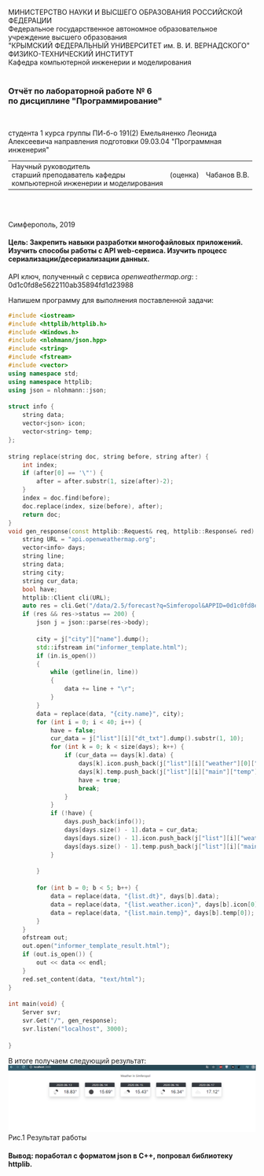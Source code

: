 МИНИСТЕРСТВО НАУКИ  И ВЫСШЕГО ОБРАЗОВАНИЯ РОССИЙСКОЙ ФЕДЕРАЦИИ  
Федеральное государственное автономное образовательное учреждение высшего образования  
"КРЫМСКИЙ ФЕДЕРАЛЬНЫЙ УНИВЕРСИТЕТ им. В. И. ВЕРНАДСКОГО"  
ФИЗИКО-ТЕХНИЧЕСКИЙ ИНСТИТУТ  
Кафедра компьютерной инженерии и моделирования
<br/><br/>

### Отчёт по лабораторной работе № 6<br/> по дисциплине "Программирование"
<br/>

студента 1 курса группы ПИ-б-о 191(2)
Емельяненко Леонида Алексеевича
направления подготовки 09.03.04 "Программная инженерия"
<br/>

<table>
<tr><td>Научный руководитель<br/> старший преподаватель кафедры<br/> компьютерной инженерии и моделирования</td>
<td>(оценка)</td>
<td>Чабанов В.В.</td>
</tr>
</table>
<br/><br/>

Симферополь, 2019

#### Цель: Закрепить навыки разработки многофайловыx приложений. Изучить способы работы с API web-сервиса. Изучить процесс сериализации/десериализации данных.

API ключ, полученный с сервиса *openweathermap.org*: : 0d1c0fd8e5622110ab35894fd1d23988

Напишем программу для выполнения поставленной задачи:

```cpp
#include <iostream>
#include <httplib/httplib.h>
#include <Windows.h>
#include <nlohmann/json.hpp>
#include <string>
#include <fstream>
#include <vector>
using namespace std;
using namespace httplib;
using json = nlohmann::json;

struct info {
    string data;
    vector<json> icon;
    vector<string> temp;
};

string replace(string doc, string before, string after) {
    int index;
    if (after[0] == '\"') {
        after = after.substr(1, size(after)-2);
    }
    index = doc.find(before);
    doc.replace(index, size(before), after);
    return doc;
}
void gen_response(const httplib::Request& req, httplib::Response& red) {
    string URL = "api.openweathermap.org";
    vector<info> days;
    string line;
    string data;
    string city;
    string cur_data;
    bool have;
    httplib::Client cli(URL);
    auto res = cli.Get("/data/2.5/forecast?q=Simferopol&APPID=0d1c0fd8e5622110ab35894fd1d23988&units=metric");
    if (res && res->status == 200) {
        json j = json::parse(res->body);

        city = j["city"]["name"].dump();
        std::ifstream in("informer_template.html");
        if (in.is_open())
        {
            while (getline(in, line))
            {
                data += line + "\r";
            }
        }
        data = replace(data, "{city.name}", city);
        for (int i = 0; i < 40; i++) {
            have = false;
            cur_data = j["list"][i]["dt_txt"].dump().substr(1, 10);
            for (int k = 0; k < size(days); k++) {
                if (cur_data == days[k].data) {
                    days[k].icon.push_back(j["list"][i]["weather"][0]["icon"].dump());
                    days[k].temp.push_back(j["list"][i]["main"]["temp"].dump());
                    have = true;
                    break;
                }
            }
            if (!have) {
                days.push_back(info());
                days[days.size() - 1].data = cur_data;
                days[days.size() - 1].icon.push_back(j["list"][i]["weather"][0]["icon"].dump());
                days[days.size() - 1].temp.push_back(j["list"][i]["main"]["temp"].dump());
            }

        }

        for (int b = 0; b < 5; b++) {
            data = replace(data, "{list.dt}", days[b].data);
            data = replace(data, "{list.weather.icon}", days[b].icon[0]);
            data = replace(data, "{list.main.temp}", days[b].temp[0]);
        }
    }
    ofstream out;
    out.open("informer_template_result.html");
    if (out.is_open()) {
        out << data << endl;
    }
    red.set_content(data, "text/html");
}

int main(void) {
    Server svr;
    svr.Get("/", gen_response);
    svr.listen("localhost", 3000);
    
}
```
В итоге получаем следующий результат:
![](https://github.com/Leonid0208/CPP/blob/master/%D0%9B%D0%B0%D0%B1%D0%BE%D1%80%D0%B0%D1%82%D0%BE%D1%80%D0%BD%D1%8B%D0%B5%20%D1%80%D0%B0%D0%B1%D0%BE%D1%82%D1%8B/%D0%9B%D0%B0%D0%B1%D0%BE%D1%80%D0%B0%D1%82%D0%BE%D1%80%D0%BD%D0%B0%D1%8F%20%D1%80%D0%B0%D0%B1%D0%BE%D1%82%D0%B0%20%E2%84%966/img/Screen.png)
Рис.1 Результат работы


#### Вывод: поработал с форматом json в С++, попровал библиотеку httplib.
